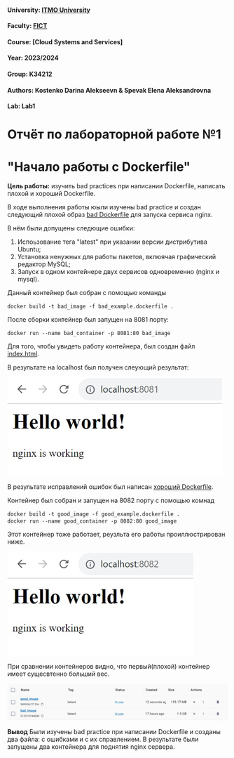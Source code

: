 #### University: [ITMO University](https://##3itmo.ru/ru/)
#### Faculty: [FICT](https://fict.itmo.ru)
#### Course: [Cloud Systems and Services]
#### Year: 2023/2024
#### Group: K34212
#### Authors: Kostenko Darina Alekseevn & Spevak Elena Aleksandrovna
#### Lab: Lab1

# **Отчёт по лабораторной работе №1**
# "Начало работы с Dockerfile"

**Цель работы:** изучить bad practices при написании Dockerfile, написать плохой и хороший Dockerfile.

В ходе выполнения работы юыли изучены  bad practice и создан следующий плохой образ 
[bad Dockerfile](https://github.com/LenaSpevak/2023-2024_DevOps_Kostenko_Spevak/blob/main/lab1/Dockerfiles/bad_example.dockerfile) для запуска сервиса nginx.

В нём были допущены следющие ошибки:

1. Испоьзование тега "latest" при указании версии дистрибутива Ubuntu;
2. Установка ненужных для работы пакетов, вклюячая графический редактор MySQL;
3. Запуск в одном контейнере двух сервисов одновременно (nginx и mysql).

Данный контейнер был собран с помощью команды

```
docker build -t bad_image -f bad_example.dockerfile .
```

После сборки контейнер был запущен на 8081 порту:

```
docker run --name bad_container -p 8081:80 bad_image
```

Для того, чтобы увидеть работу контейнера, был создан файл [index.html](https://github.com/LenaSpevak/2023-2024_DevOps_Kostenko_Spevak/blob/main/lab1/Dockerfiles/index.html). 

В результате на localhost был получен слеующий результат:

![Работа первого контейнера](https://github.com/LenaSpevak/2023-2024_DevOps_Kostenko_Spevak/blob/main/lab1/screenshots/result.jpg)


В результате исправлений ошибок был написан [хороший Dockerfile](https://github.com/LenaSpevak/2023-2024_DevOps_Kostenko_Spevak/blob/main/lab1/Dockerfiles/good_example.dockerfile).

Контейнер был собран и запущен на 8082 порту с помощью комнад

```
docker build -t good_image -f good_example.dockerfile .
docker run --name good_container -p 8082:80 good_image
```

Этот контейнер тоже работает, реузльта его работы проиллюстрирован ниже.

![Работа второго контейнера](https://github.com/LenaSpevak/2023-2024_DevOps_Kostenko_Spevak/blob/main/lab1/screenshots/result2.jpg)

При сравнении контейнеров видно, что первый(плохой) контейнер имеет сущесвтенно больший вес.

![Сравнение контейнеров](https://github.com/LenaSpevak/2023-2024_DevOps_Kostenko_Spevak/blob/main/lab1/screenshots/containers.jpg)

**Вывод** 
Были изучены bad practice при написании Dockerfile и созданы два файла: с ошибками и с их справлением. В результате были запущены два контейнера для поднятия nginx сервера.

